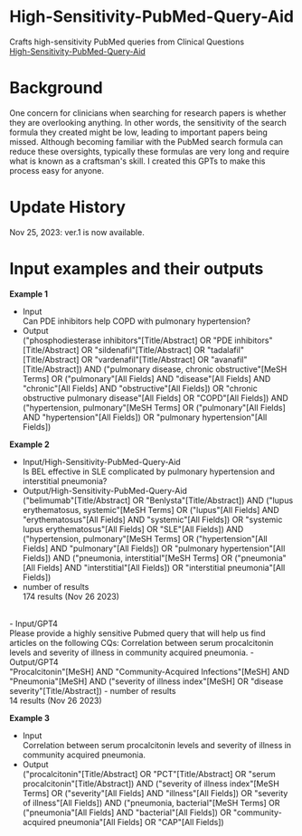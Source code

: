 # High-Sensitivity-PubMed-Query-Aid
Crafts high-sensitivity PubMed queries from Clinical Questions <br>
[High-Sensitivity-PubMed-Query-Aid](https://chat.openai.com/g/g-1ruVUSGPy-high-sensitivity-pubmed-query-aid)

# Background
One concern for clinicians when searching for research papers is whether they are overlooking anything. In other words, the sensitivity of the search formula they created might be low, leading to important papers being missed. Although becoming familiar with the PubMed search formula can reduce these oversights, typically these formulas are very long and require what is known as a craftsman's skill. I created this GPTs to make this process easy for anyone.

# Update History
Nov 25, 2023: ver.1 is now available.

# Input examples and their outputs
**Example 1** <br>
- Input  <br>
 Can PDE inhibitors help COPD with pulmonary hypertension? <br>
- Output <br>
("phosphodiesterase inhibitors"[Title/Abstract] OR "PDE inhibitors"[Title/Abstract] OR "sildenafil"[Title/Abstract] OR "tadalafil"[Title/Abstract] OR "vardenafil"[Title/Abstract] OR "avanafil"[Title/Abstract]) AND ("pulmonary disease, chronic obstructive"[MeSH Terms] OR ("pulmonary"[All Fields] AND "disease"[All Fields] AND "chronic"[All Fields] AND "obstructive"[All Fields]) OR "chronic obstructive pulmonary disease"[All Fields] OR "COPD"[All Fields]) AND ("hypertension, pulmonary"[MeSH Terms] OR ("pulmonary"[All Fields] AND "hypertension"[All Fields]) OR "pulmonary hypertension"[All Fields])

**Example 2** <br>
- Input/High-Sensitivity-PubMed-Query-Aid <br>
Is BEL effective in SLE complicated by pulmonary hypertension and interstitial pneumonia? <br>
- Output/High-Sensitivity-PubMed-Query-Aid <br>
("belimumab"[Title/Abstract] OR "Benlysta"[Title/Abstract]) AND 
("lupus erythematosus, systemic"[MeSH Terms] OR ("lupus"[All Fields] AND "erythematosus"[All Fields] AND "systemic"[All Fields]) OR "systemic lupus erythematosus"[All Fields] OR "SLE"[All Fields]) AND 
("hypertension, pulmonary"[MeSH Terms] OR ("hypertension"[All Fields] AND "pulmonary"[All Fields]) OR "pulmonary hypertension"[All Fields]) AND 
("pneumonia, interstitial"[MeSH Terms] OR ("pneumonia"[All Fields] AND "interstitial"[All Fields]) OR "interstitial pneumonia"[All Fields])
- number of results<br>
174 results (Nov 26 2023) <br>
<br>
- Input/GPT4 <br>
Please provide a highly sensitive Pubmed query that will help us find articles on the following CQs: Correlation between serum procalcitonin levels and severity of illness in community acquired pneumonia.
- Output/GPT4 <br>
"Procalcitonin"[MeSH] AND "Community-Acquired Infections"[MeSH] AND "Pneumonia"[MeSH] AND ("severity of illness index"[MeSH] OR "disease severity"[Title/Abstract])
- number of results<br>
14 results (Nov 26 2023) <br>

**Example 3** <br>
- Input <br>
Correlation between serum procalcitonin levels and severity of illness in community acquired pneumonia. <br>
- Output <br>
("procalcitonin"[Title/Abstract] OR "PCT"[Title/Abstract] OR "serum procalcitonin"[Title/Abstract]) AND ("severity of illness index"[MeSH Terms] OR ("severity"[All Fields] AND "illness"[All Fields]) OR "severity of illness"[All Fields]) AND ("pneumonia, bacterial"[MeSH Terms] OR ("pneumonia"[All Fields] AND "bacterial"[All Fields]) OR "community-acquired pneumonia"[All Fields] OR "CAP"[All Fields])

